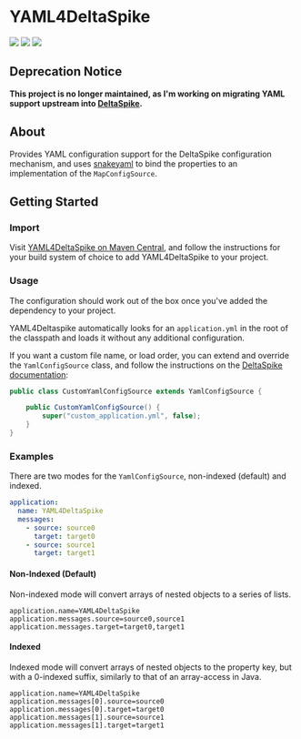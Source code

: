 # YAML4DeltaSpike

[![](https://img.shields.io/maven-central/v/org.elypia.yaml4deltaspike/yaml4deltaspike)](https://search.maven.org/artifact/org.elypia.yaml4deltaspike/yaml4deltaspike) [![](https://gitlab.com/SethFalco/yaml4deltaspike/badges/main/pipeline.svg)](https://gitlab.com/SethFalco/yaml4deltaspike) [![](https://gitlab.com/SethFalco/yaml4deltaspike/badges/master/coverage.svg)](https://gitlab.com/SethFalco/yaml4deltaspike/commits/master)

## Deprecation Notice

**This project is no longer maintained, as I'm working on migrating YAML support upstream into [DeltaSpike](https://github.com/apache/deltaspike).**

## About

Provides YAML configuration support for the DeltaSpike configuration mechanism, and uses [snakeyaml](https://bitbucket.org/snakeyaml/snakeyaml/) to bind the properties to an implementation of the `MapConfigSource`.

## Getting Started

### Import

Visit [YAML4DeltaSpike on Maven Central](https://search.maven.org/artifact/org.elypia.yaml4deltaspike/yaml4deltaspike), and follow the instructions for your build system of choice to add YAML4DeltaSpike to your project.

### Usage

The configuration should work out of the box once you've added the dependency to your project.

YAML4Deltaspike automatically looks for an `application.yml` in the root of the classpath and loads it without any additional configuration.

If you want a custom file name, or load order, you can extend and override the `YamlConfigSource` class, and follow the instructions on the [DeltaSpike documentation](https://deltaspike.apache.org/documentation/configuration.html#ProvidingconfigurationusingConfigSources):

```java
public class CustomYamlConfigSource extends YamlConfigSource {

    public CustomYamlConfigSource() {
        super("custom_application.yml", false);
    }
}
```

### Examples

There are two modes for the `YamlConfigSource`, non-indexed (default) and indexed.

```yaml
application:
  name: YAML4DeltaSpike
  messages:
    - source: source0
      target: target0
    - source: source1
      target: target1
```

#### Non-Indexed (Default)

Non-indexed mode will convert arrays of nested objects to a series of lists.

```properties
application.name=YAML4DeltaSpike
application.messages.source=source0,source1
application.messages.target=target0,target1
```

#### Indexed

Indexed mode will convert arrays of nested objects to the property key, but with a 0-indexed suffix, similarly to that of an array-access in Java.

```properties
application.name=YAML4DeltaSpike
application.messages[0].source=source0
application.messages[0].target=target0
application.messages[1].source=source1
application.messages[1].target=target1
```
